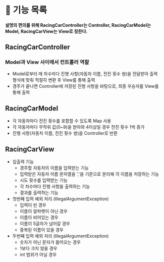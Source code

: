 # 📝 기능 목록
#### 설명의 편의를 위해 RacingCarController는 Controller, RacingCarModel는 Model, RacingCarView는 View로 칭한다.

## RacingCarController

### Model과 View 사이에서 컨트롤러 역할

- Model로부터 매 차수마다 진행 사항(자동차 이름, 전진 횟수 쌍)을 전달받아 출력형식에 맞춰 적절히 변환 후 View를 통해 출력
- 경주가 끝나면 Controller에 저장된 진행 사항을 바탕으로, 최종 우승자를 View를 통해 출력

## RacingCarModel

- 각 자동차마다 전진 횟수를 포함할 수 있도록 Map 사용
- 각 자동차마다 무작위 값(0~9)을 받아와 4이상일 경우 전진 횟수 1씩 증가
- 진행 사항(자동차 이름, 전진 횟수 쌍)을 Controller로 반환

## RacingCarView

- 입출력 기능
  - 경주할 자동차의 이름을 입력받는 기능
  - 입력받은 자동차 이름 문자열을 ','을 기준으로 분리해 각 이름을 저장하는 기능
  - 시도 횟수를 입력받는 기능
  - 각 차수마다 진행 사항을 출력하는 기능
  - 결과를 출력하는 기능
- 첫번째 입력 예외 처리 (IllegalArgumentException)
  - 입력이 빈 경우
  - 이름이 알파벳이 아닌 경우
  - 이름이 비어있는 경우
  - 이름이 5글자가 넘어갈 경우
  - 중복된 이름이 있을 경우
- 두번째 입력 예외 처리 (IllegalArgumentException)
  - 숫자가 아닌 문자가 들어오는 경우
  - 1보다 크지 않을 경우
  - int 범위가 아닐 경우